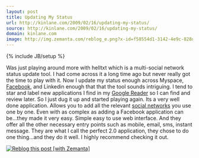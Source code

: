 ```yaml
---
layout: post
title: Updating My Status
url: http://kinlane.com/2009/02/16/updating-my-status/
source: http://kinlane.com/2009/02/16/updating-my-status/
domain: kinlane.com
image: http://img.zemanta.com/reblog_e.png?x-id=f58554d1-3142-4e9c-828d-a290fb16848c
---
```

{% include JB/setup %}

<p>
     Was just playing around more with helltxt which is a multi-social network status update tool. I had come across it a long time ago but never really got the time to play with it. Now I update my status enough across Myspace, <a class="zem_slink" title="Facebook" rel="homepage" href="http://facebook.com">Facebook</a>, and Linkedin enough that that the tool sounds intriguing. I tend to star and label new applications I find in my <a class="zem_slink" title="Google Reader" rel="homepage" href="http://www.google.com/reader">Google Reader</a> so I can find and review later. So I just dug it up and started playing again. Its a very well done application. Allows you to add all the relevant <a class="zem_slink" title="Social network" rel="wikipedia" href="http://en.wikipedia.org/wiki/Social_network">social networks</a> you use one by one. Even with as complex as adding a Facebook application can be...they made it very easy. Simple easy to use web interface. And they offer all the other necessary entry points such as mobile, email, sms, instant message. They are what I call the perfect 2.0 application, they chose to do one thing...and they do it well. I highly recommend checking it out.
</p>
<div class="zemanta-pixie c2">
     <a class="zemanta-pixie-a" title="Zemified by Zemanta" href="http://reblog.zemanta.com/zemified/f58554d1-3142-4e9c-828d-a290fb16848c/"><img class="zemanta-pixie-img c1" src="http://img.zemanta.com/reblog_e.png?x-id=f58554d1-3142-4e9c-828d-a290fb16848c" alt="Reblog this post [with Zemanta]" /></a>
</div>